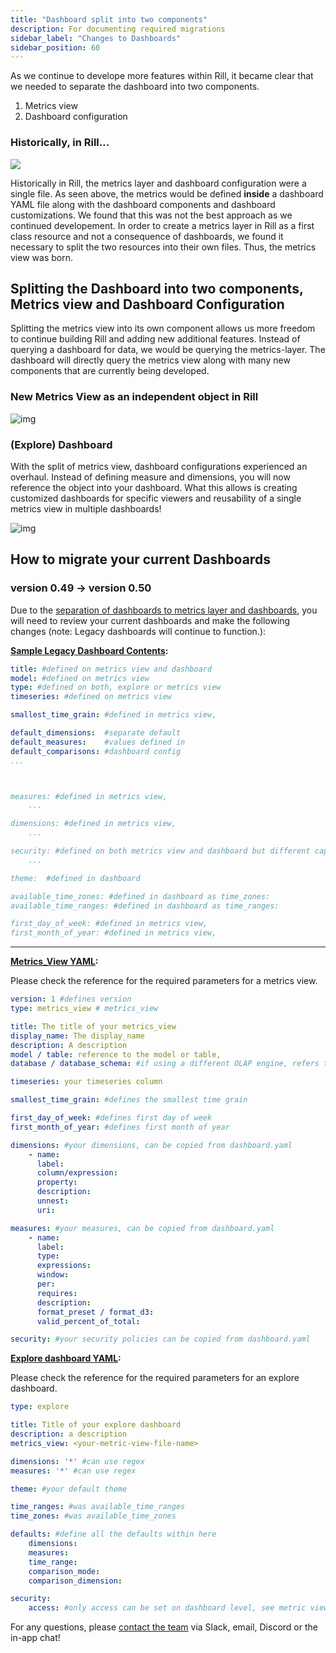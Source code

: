 ```yaml
---
title: "Dashboard split into two components"
description: For documenting required migrations
sidebar_label: "Changes to Dashboards"
sidebar_position: 60
---
```

As we continue to develope more features within Rill, it became clear that we needed to separate the dashboard into two components. 
1. Metrics view
2. Dashboard configuration

### Historically, in Rill...
<img src = '/img/concepts/metrics-view/old-dashboard.png' class='rounded-gif' />
<br />

Historically in Rill, the metrics layer and dashboard configuration were a single file. As seen above, the metrics would be defined **inside** a dashboard YAML file along with the dashboard components and dashboard customizations. We found that this was not the best approach as we continued developement. In order to create a metrics layer in Rill as a first class resource and not a consequence of dashboards, we found it necessary to split the two resources into their own files. Thus, the metrics view was born.

## Splitting the Dashboard into two components, Metrics view and Dashboard Configuration
Splitting the metrics view into its own component allows us more freedom to continue building Rill and adding new additional features. Instead of querying a dashboard for data, we would be querying the metrics-layer. The dashboard will directly query the metrics view along with many new components that are currently being developed.

### New Metrics View as an independent object in Rill 

![img](/img/concepts/metrics-view/metrics-view-components.png)

### (Explore) Dashboard

With the split of metrics view, dashboard configurations experienced an overhaul. Instead of defining measure and dimensions, you will now reference the object into your dashboard. What this allows is creating customized dashboards for specific viewers and reusability of a single metrics view in multiple dashboards!

![img](/img/concepts/metrics-view/explore-dashboard.png)

## How to migrate your current Dashboards

### version 0.49 -> version 0.50

Due to the [separation of dashboards to metrics layer and dashboards](/concepts/metrics-layer), you will need to review your current dashboards and make the following changes (note: Legacy dashboards will continue to function.):

**[Sample Legacy Dashboard Contents](https://docs.rilldata.com/reference/project-files/explore-dashboards):**

```yaml
title: #defined on metrics view and dashboard
model: #defined on metrics view
type: #defined on both, explore or metrics view
timeseries: #defined on metrics view

smallest_time_grain: #defined in metrics view, 

default_dimensions:  #separate default
default_measures:    #values defined in
default_comparisons: #dashboard config
...



measures: #defined in metrics view, 
    ...

dimensions: #defined in metrics view, 
    ...

security: #defined on both metrics view and dashboard but different capabilities
    ...

theme:  #defined in dashboard

available_time_zones: #defined in dashboard as time_zones:
available_time_ranges: #defined in dashboard as time_ranges:

first_day_of_week: #defined in metrics view,
first_month_of_year: #defined in metrics view,

```
---
**[Metrics_View YAML](/reference/project-files/metrics-view):**

Please check the reference for the required parameters for a metrics view.
```yaml
version: 1 #defines version 
type: metrics_view # metrics_view

title: The title of your metrics_view
display_name: The display_name
description: A description
model / table: reference to the model or table, 
database / database_schema: #if using a different OLAP engine, refers to database and schema (usually not required)

timeseries: your timeseries column

smallest_time_grain: #defines the smallest time grain 

first_day_of_week: #defines first day of week
first_month_of_year: #defines first month of year

dimensions: #your dimensions, can be copied from dashboard.yaml
    - name:
      label:
      column/expression:
      property:
      description:
      unnest:
      uri:

measures: #your measures, can be copied from dashboard.yaml
    - name:
      label:
      type:
      expressions:
      window:
      per:
      requires:
      description:
      format_preset / format_d3:
      valid_percent_of_total:

security: #your security policies can be copied from dashboard.yaml
```

**[Explore dashboard YAML](/reference/project-files/explore-dashboards):**

Please check the reference for the required parameters for an explore dashboard.

```yaml
type: explore

title: Title of your explore dashboard
description: a description
metrics_view: <your-metric-view-file-name>

dimensions: '*' #can use regex
measures: '*' #can use regex

theme: #your default theme

time_ranges: #was available_time_ranges
time_zones: #was available_time_zones

defaults: #define all the defaults within here
    dimensions:
    measures:
    time_range:
    comparison_mode:
    comparison_dimension:

security:
    access: #only access can be set on dashboard level, see metric view for detailed access policy
```

For any questions, please [contact the team](https://docs.rilldata.com/contact) via Slack, email, Discord or the in-app chat!
